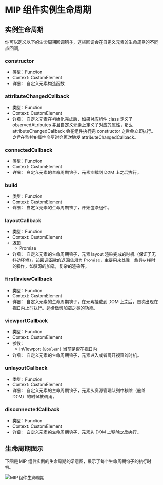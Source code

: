 # MIP 组件实例生命周期

## 实例生命周期

你可以定义以下的生命周期回调钩子，这些回调会在自定义元素的生命周期的不同点回调。

### constructor
- 类型：Function
- Context: CustomElement
- 详细：
    自定义元素构造函数

### attributeChangedCallback

- 类型：Function
- Context: CustomElement
- 详细：
    自定义元素在初始化完成后，如果对应组件 class 定义了 observedAttributes 并且自定义元素上定义了对应的属性，那么 attributeChangedCallback 会在组件执行完 constructor 之后会立即执行。之后在监控的属性变更时会再次触发 attributeChangedCallback。

### connectedCallback

- 类型：Function
- Context: CustomElement
- 详细：
    自定义元素的生命周期钩子，元素挂载到 DOM 上之后执行。

### build

- 类型：Function
- Context: CustomElement
- 详细：
    自定义元素的生命周期钩子，开始渲染组件。

### layoutCallback

- 类型：Function
- Context: CustomElement
- 返回
  - Promise
- 详细：
    自定义元素的生命周期钩子，元素 layout 渲染完成的时机（保证了无抖动环境），该回调函数的返回值须为 Promise，主要用来处理一些异步耗时的操作，如资源的加载，复杂的渲染等。

### firstInviewCallback

- 类型：Function
- Context: CustomElement
- 详细：
    自定义元素的生命周期钩子，在元素挂载到 DOM 上之后，首次出现在视口内上时执行。适合做懒加载之类的功能。

### viewportCallback

- 类型：Function
- Context: CustomElement
- 参数：
  - inViewport `{Boolean}` 当前是否在视口内
- 详细：
    自定义元素的生命周期钩子，元素进入或者离开视窗的时机。

### unlayoutCallback

- 类型：Function
- Context: CustomElement
- 详细：
    自定义元素的生命周期钩子，元素从资源管理队列中移除（删除 DOM）的时候被调用。

### disconnectedCallback

- 类型：Function
- Context: CustomElement
- 详细：
    自定义元素的生命周期钩子，元素从 DOM 上移除之后执行。

## 生命周期图示

下图是 MIP 组件实例的生命周期的示意图，展示了每个生命周期钩子的执行时机。

![MIP 组件生命周期](https://gss0.baidu.com/9rkZbzqaKgQUohGko9WTAnF6hhy/assets/mip/docs/lifecycle-d543b674.png)
